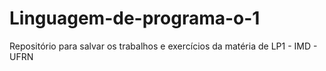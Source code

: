 # Linguagem-de-programa-o-1
Repositório para salvar os trabalhos e exercícios da matéria de LP1 - IMD - UFRN
